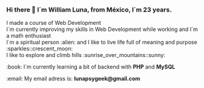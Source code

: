 ### Hi there 👋 I´m William Luna, from México, I´m 23 years.
<p>I made a course of Web Development<br/>
I´m currently improving my skills in Web Development while working and I´m a math enthusiast<br/>
I´m a spiritual person :alien: and I like to live life full of meaning and purpose :sparkles::crescent_moon:<br/>
I like to explore and climb hills :sunrise_over_mountains::sunny:</p>
<p>:book: I´m currently learning a bit of backend with <b>PHP</b> and <b>MySQL</b></p>
<p>:email: My email adress is: <b>lunapsygeek@gmail.com</b></p>


<!--
**LunaPsyWill/LunaPsyWill** is a ✨ _special_ ✨ repository because its `README.md` (this file) appears on your GitHub profile.

Here are some ideas to get you started:

- 🔭 I’m currently working on ...
- 🌱 I’m currently learning ...
- 👯 I’m looking to collaborate on ...
- 🤔 I’m looking for help with ...
- 💬 Ask me about ...
- 📫 How to reach me: ...
- 😄 Pronouns: ...
- ⚡ Fun fact: ...
-->
